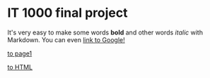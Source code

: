# IT 1000 final project

It's very easy to make some words **bold** and other words *italic* with Markdown. You can even [link to Google!](http://google.com)

[to page1](page1.md)

[to HTML](html.md)
